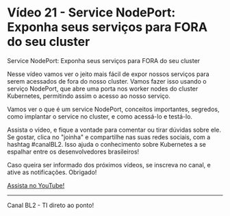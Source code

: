# Vídeo 21 - Service NodePort: Exponha seus serviços para FORA do seu cluster

Service NodePort: Exponha seus serviços para FORA do seu cluster

Nesse vídeo vamos ver o jeito mais fácil de expor nossos serviços para serem acessados de fora do nosso cluster. Vamos fazer isso usando o serviço NodePort, que abre uma porta nos worker nodes do cluster Kubernetes, permitindo assim o acesso ao nosso serviço.

Vamos ver o que é um service NodePort, conceitos importantes, segredos, como implantar o service no cluster, e como acessá-lo e testá-lo.

Assista o vídeo, e fique a vontade para comentar ou tirar dúvidas sobre ele. Se gostar, clica no "joinha" e compartilhe nas suas redes sociais, com a hashtag #canalBL2. Isso ajuda o conhecimento sobre Kubernetes a se espalhar entre os desenvolvedores brasileiros!

Caso queira ser informado dos próximos vídeos, se inscreva no canal, e ative as notificações. Obrigado!

[Assista no YouTube!](https://youtu.be/SRdbK31KIbw)

---
Canal BL2  - TI direto ao ponto!